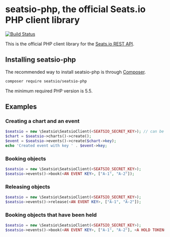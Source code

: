 # seatsio-php, the official Seats.io PHP client library

[![Build Status](https://travis-ci.org/seatsio/seatsio-php.svg?branch=master)](https://travis-ci.org/seatsio/seatsio-php)

This is the official PHP client library for the [Seats.io REST API](https://www.seats.io/docs/api-v2).

## Installing seatsio-php

The recommended way to install seatsio-php is through [Composer](http://getcomposer.org).

```bash
composer require seatsio/seatsio-php
```

The minimum required PHP version is 5.5.

## Examples

### Creating a chart and an event

```php
$seatsio = new \Seatsio\SeatsioClient(<SEATSIO_SECRET_KEY>); // can be found on https://app.seats.io/settings
$chart = $seatsio->charts()->create();
$event = $seatsio->events()->create($chart->key);
echo 'Created event with key ' . $event->key;
```

### Booking objects

```php
$seatsio = new \Seatsio\SeatsioClient(<SEATSIO_SECRET_KEY>);
$seatsio->events()->book(<AN EVENT KEY>, ["A-1", "A-2"]);
```

### Releasing objects

```php
$seatsio = new \Seatsio\SeatsioClient(<SEATSIO_SECRET_KEY>);
$seatsio->events()->release(<AN EVENT KEY>, ["A-1", "A-2"]);
```

### Booking objects that have been held

```php
$seatsio = new \Seatsio\SeatsioClient(<SEATSIO_SECRET_KEY>);
$seatsio->events()->book(<AN EVENT KEY>, ["A-1", "A-2"], <A HOLD TOKEN>);
```